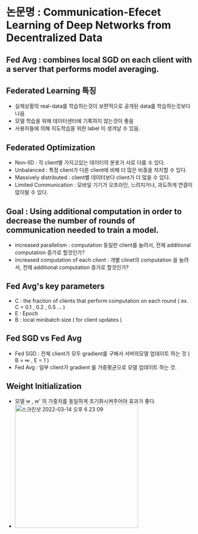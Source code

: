 # 논문명 : Communication-Efecet Learning of Deep Networks from Decentralized Data

## Fed Avg : combines local SGD on each client with a server that performs model averaging.
## Federated Learning 특징
- 실제상황의 real-data를 학습하는것이 보편적으로 공개된 data를 학습하는것보다 나음 
- 모델 학습을 위해 데이터센터에 기록하지 않는것이 좋음
- 사용자들에 의해 지도학습을 위한 label 이 생겨날 수 있음.
  
## Federated Optimization 
- Non-IID : 각 client별 가지고있는 데이터의 분포가 서로 다를 수 있다.
- Unbalanced : 특정 client가 다른 client에 비해 더 많은 비중을 차지할 수 있다.
- Massively distributed : client별 데이터보다 client가 더 많을 수 있다.
- Limited Communication : 모바일 기기가 오프라인, 느려지거나, 과도하게 연결이 많이될 수 있다.

## Goal : Using additional computation in order to decrease the number of rounds of communication needed to train a model.
- increased parallelism : computation 동일한 client를 늘려서, 전체 additional computation 증가로 할것인가?
- increased computation of each client : 개별 clinet의 computation 을 늘려서, 전체 additional computation 증가로 할것인가?

## Fed Avg's key parameters
- C : the fraction of clients that perform computation on each round ( ex. C = 0.1 , 0.2 ,  0.5 ... ) 
- E : Epoch
- B : local minibatch size ( for client updates ) 

## Fed SGD vs Fed Avg
- Fed SGD : 전체 client가 모두 gradient를 구해서 서버의모델 업데이트 하는 것 ( B = ∞ , E = 1 ) 
- Fed Avg : 일부 client가 gradient 를 가중평균으로 모델 업데이트 하는 것. 

## Weight Initialization 
- 모델 w , w' 의 가중치를 동일하게 초기화시켜주어야 효과가 좋다.
- <img width="332" alt="스크린샷 2022-03-14 오후 6 23 09" src="https://user-images.githubusercontent.com/98244339/158142908-013f5033-0003-40a6-a599-b0ebf7863618.png">

